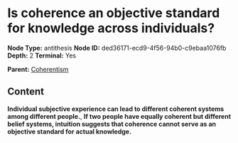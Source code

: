 # Is coherence an objective standard for knowledge across individuals?

**Node Type:** antithesis
**Node ID:** ded36171-ecd9-4f56-94b0-c9ebaa1076fb
**Depth:** 2
**Terminal:** Yes

**Parent:** [Coherentism](coherentism.md)

## Content

**Individual subjective experience can lead to different coherent systems among different people.**, **If two people have equally coherent but different belief systems, intuition suggests that coherence cannot serve as an objective standard for actual knowledge.**
